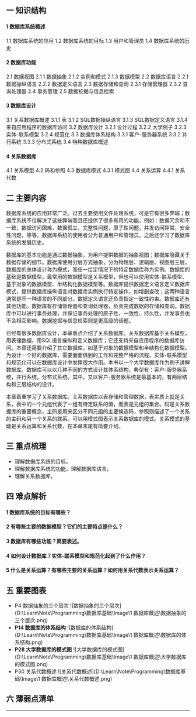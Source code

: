 ## 一  知识结构

#### 1  数据库系统概述

1.1  数据库系统的应用
1.2  数据库系统的目标
1.3  用户和管理员
1.4  数据库系统的历史

#### 2  数据库功能

2.1  数据视图
	2.1.1  数据抽象
	2.1.2  实例和模式
	2.1.3  数据模型
2.2  数据库语言
	2.2.1  数据操纵语言
	2.2.2  数据定义语言
2.3  数据存储和查询
	2.3.1  存储管理器
	2.3.2  查询处理器
2.4  事务管理
2.5  数据挖掘与信息检索

#### 3  数据库设计

3.1  关系数据库概述
	3.1.1  表
	3.1.2  SQL数据操纵语言
	3.1.3  SQL数据定义语言
	3.1.4  来自应用程序的数据库访问
3.2  数据库设计
	3.2.1  设计过程
	3.2.2  大学例子
	3.2.3  实体-联系模型
	3.2.4  规范化
3.3  数据库体系结构
	3.3.1  客户-服务器系统
	3.3.2  并行系统
	3.3.3  分布式系统
3.4  特种数据库概述

#### 4  关系数据库

4.1  关系模型
4.2  码和参照
4.3  数据库模式
	4.3.1  模式图
4.4  关系运算
	4.4.1  关系代数

## 二  主要内容

​	数据库系统的应用非常广泛。过去主要使用文件处理系统，可是它有很多弊端；数据库系统不仅解决了这些弊端而且还提供了很多有用的功能，例如：数据冗余和不一致，数据访问困难，数据孤立，完整性问题，原子性问题，并发访问异常，安全性问题，等等。数据库系统的使用者分为普通用户和管理员。之后还学习了数据库系统的发展历史。

​	数据库的基本功能是通过数据抽象，为用户提供数据的抽象视图；数据库隐藏关于数据存储的细节。数据库使用分层方式抽象，分为物理层、逻辑层、视图层三层。数据库的总体设计称为模式，而任一给定情况下的特定数据库称为实例。数据库的基础是数据模型，最常用的数据模型是关系模型，但也可以使用实体-联系模型、基于对象的数据模型、半结构化数据模型等。数据库提供数据定义语言定义数据库模式，提供数据库操纵语言对数据库实例执行特定操作，如增删查改；这两种语言通常是同一种语言的不同部分。数据定义语言还负责指定一致性约束。
​	数据库还有其他功能。数据库有存储管理器和查询处理器，负责完成数据的存储和查询。数据库中可以进行事务处理，并保证事务处理的原子性、一致性、持久性，并发事务也不会相互影响。数据挖掘与信息检索则是更高级的话题。

​	已经有很多数据库设计，本章重点介绍了关系数据库。关系数据库基于关系模型，用表储数据，用SQL语言操纵和定义数据库；它还支持来自应用程序的数据库访问。本章还简要介绍了其它数据库，如基于对象的数据模型和半结构化数据模型。
​	为设计一个好的数据库，需要面面俱到的工作和完整严格的流程。实体-联系模型和规范化可以在数据库设计中发挥很大作用。本书以一个大学数据库作为例子讲解数据库。
​	数据库可以以几种不同的方式设计其体系结构，典型有：客户-服务器系统，并行系统，分布式系统。其中，又以客户-服务器系统是最基本的，有两层结构和三层结构的设计。

​	本章着重学习了关系数据库。关系数据库以表存储和管理数据，表实质上就是关系，表中的一个元组代表了一组有特定联系的值，而表是元组的集合。码是关系数据库的重要概念，主码是用来区分不同元组的主要候选码，参照则描述了一个关系的主码和另一个关系的联系。可以用模式图表示关系数据库的模式。关系模式的基础是关系运算和关系代数，在本章末尾有简要介绍。

## 三  重点梳理

- 理解数据库系统的目标。
- 理解数据库系统的功能，理解数据库语言。
- 理解关系数据库。

## 四  难点解析

#### 1  数据库系统的目标有哪些？

#### 2  有哪些主要的数据模型？它们的主要特点是什么？

#### 3  数据库有哪些功能？简要表述。

#### 4  如何设计数据库？实体-联系模型和规范化起到了什么作用？

#### 5  什么是关系运算？有哪些主要的关系运算？如何用关系代数表示关系运算？

## 五  重要图表

- P4  数据抽象的三个层次
  ![数据抽象的三个层次](D:\Learn\Note\Programming\数据库基础\Image\1 数据库概述\数据抽象的三个层次.png)
- **P14  数据库的体系结构**
  ![数据库的体系结构](D:\Learn\Note\Programming\数据库基础\Image\1 数据库概述\数据库的体系结构.png)
- **P28  大学数据库的模式图**
  ![大学数据库的模式图](D:\Learn\Note\Programming\数据库基础\Image\1 数据库概述\大学数据库的模式图.png)
- P30  关系代数概述
  ![关系代数概述](D:\Learn\Note\Programming\数据库基础\Image\1 数据库概述\关系代数概述.png)

## 六  薄弱点清单



------

